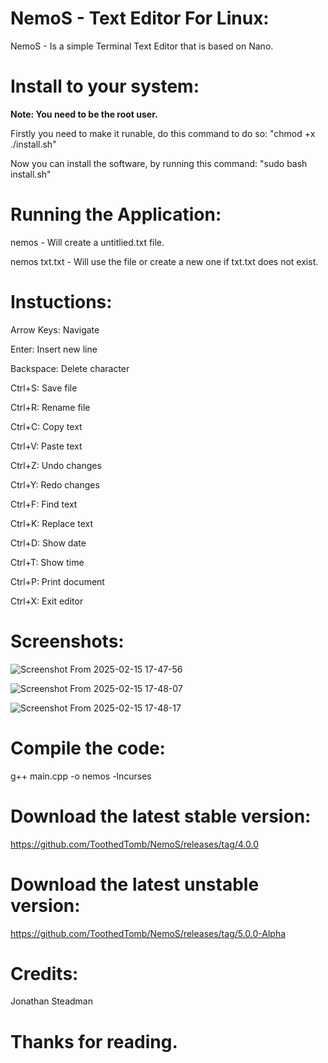 # NemoS - Text Editor For Linux:

NemoS - Is a simple Terminal Text Editor that is based on Nano.

# Install to your system:
**Note: You need to be the root user.**

Firstly you need to make it runable, do this command to do so: "chmod +x ./install.sh"

Now you can install the software, by running this command: "sudo bash install.sh" 

# Running the Application:
nemos - Will create a untitlied.txt file.

nemos txt.txt - Will use the file or create a new one if txt.txt does not exist.


# Instuctions:

 Arrow Keys: Navigate
 
 Enter: Insert new line
 
 Backspace: Delete character
 
 Ctrl+S: Save file
 
 Ctrl+R: Rename file
 
 Ctrl+C: Copy text
 
 Ctrl+V: Paste text
 
 Ctrl+Z: Undo changes
 
 Ctrl+Y: Redo changes
 
 Ctrl+F: Find text
 
 Ctrl+K: Replace text
 
 Ctrl+D: Show date
 
 Ctrl+T: Show time
 
 Ctrl+P: Print document
 
 Ctrl+X: Exit editor

 
 
# Screenshots:

![Screenshot From 2025-02-15 17-47-56](https://github.com/user-attachments/assets/436f149a-1662-4110-820a-a4ed38982692)


![Screenshot From 2025-02-15 17-48-07](https://github.com/user-attachments/assets/90a8d587-5ab9-412f-acc4-05087c80b3b8)


![Screenshot From 2025-02-15 17-48-17](https://github.com/user-attachments/assets/b5d65fba-9150-4d71-8b5a-785fc62711cb)


# Compile the code:

g++ main.cpp -o nemos -lncurses


# Download the latest stable version:

https://github.com/ToothedTomb/NemoS/releases/tag/4.0.0

# Download the latest unstable version:

https://github.com/ToothedTomb/NemoS/releases/tag/5.0.0-Alpha

# Credits:
Jonathan Steadman

# Thanks for reading. 
